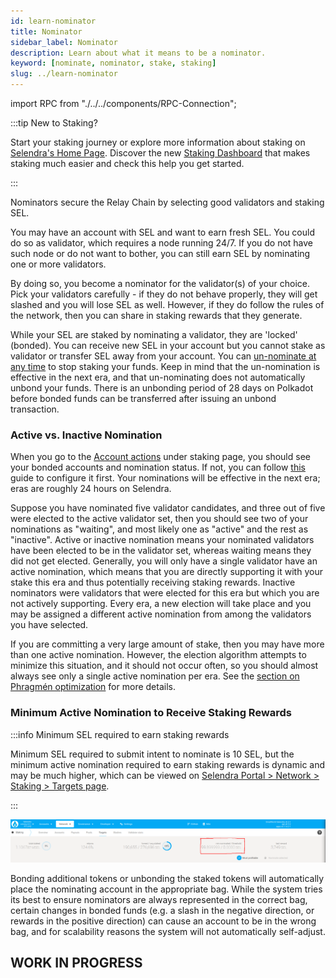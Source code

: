 ```yaml
---
id: learn-nominator
title: Nominator
sidebar_label: Nominator
description: Learn about what it means to be a nominator.
keyword: [nominate, nominator, stake, staking]
slug: ../learn-nominator
---
```


import RPC from "./../../components/RPC-Connection";

:::tip New to Staking?

Start your staking journey or explore more information about staking on
[Selendra's Home Page](https://selendra.org/staking/). Discover the new
[Staking Dashboard](https://staking.selendra.org/#/overview) that makes staking much easier and
check this
help you get started. 

:::

Nominators secure the Relay Chain by selecting good validators and staking SEL.

You may have an account with SEL and want to earn fresh SEL. You could do so as validator, which
requires a node running 24/7. If you do not have such node or do not want to bother, you can still
earn SEL by nominating one or more validators.

By doing so, you become a nominator for the validator(s) of your choice. Pick your validators
carefully - if they do not behave properly, they will get slashed and you will lose SEL as well.
However, if they do follow the rules of the network, then you can share in staking rewards that they
generate.

While your SEL are staked by nominating a validator, they are 'locked' (bonded). You can receive new
SEL in your account but you cannot stake as validator or transfer SEL away from your account. You
can [un-nominate at any time](../maintain/maintain-guides-how-to-unbond.md) to stop staking your
funds. Keep in mind that the un-nomination is effective in the next era, and that un-nominating does
not automatically unbond your funds. There is an unbonding period of 28 days on
Polkadot before bonded funds can be transferred after issuing an unbond transaction.

### Active vs. Inactive Nomination

When you go to the [Account actions](https://portal.selendra.org/#/staking/actions) under staking
page, you should see your bonded accounts and nomination status. If not, you can follow
[this](../maintain/maintain-guides-how-to-nominate-selendra.md) guide to configure it first. Your
nominations will be effective in the next era; eras are roughly 24 hours on
Selendra.

Suppose you have nominated five validator candidates, and three out of five were elected to the
active validator set, then you should see two of your nominations as "waiting", and most likely one
as "active" and the rest as "inactive". Active or inactive nomination means your nominated
validators have been elected to be in the validator set, whereas waiting means they did not get
elected. Generally, you will only have a single validator have an active nomination, which means
that you are directly supporting it with your stake this era and thus potentially receiving staking
rewards. Inactive nominators were validators that were elected for this era but which you are not
actively supporting. Every era, a new election will take place and you may be assigned a different
active nomination from among the validators you have selected.

If you are committing a very large amount of stake, then you may have more than one active
nomination. However, the election algorithm attempts to minimize this situation, and it should not
occur often, so you should almost always see only a single active nomination per era. See the
[section on Phragmén optimization](learn-phragmen.md#optimizations) for more details.


### Minimum Active Nomination to Receive Staking Rewards

:::info Minimum SEL required to earn staking rewards

Minimum SEL required to submit intent to nominate is 10 SEL, but the minimum active nomination
required to earn staking rewards is dynamic and may be much higher, which can be viewed on
[Selendra Portal > Network > Staking > Targets page](https://portal.selendra.org/#/staking/targets).

:::

![Minimum Active Nomination](../assets/staking/min-active-nomination.png)

Bonding additional tokens or unbonding the staked tokens will automatically place the nominating
account in the appropriate bag. While the system tries its best to ensure nominators are always
represented in the correct bag, certain changes in bonded funds (e.g. a slash in the negative
direction, or rewards in the positive direction) can cause an account to be in the wrong bag, and
for scalability reasons the system will not automatically self-adjust.

## WORK IN PROGRESS